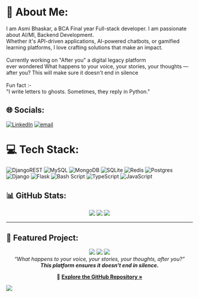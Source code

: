 # 💫 About Me:
I am Asmi Bhaskar, a BCA Final year Full-stack developer. I am passionate about AI/Ml, Backend Development.<br>Whether it's API-driven applications, AI-powered chatbots, or gamified learning platforms, I love crafting solutions that make an impact.<br><br>Currently working on "After you" a digital legacy platform <br>ever wondered What happens to your voice, your stories, your thoughts — after you? This will make sure it doesn't end in silence<br><br>Fun fact :-<br>"I write letters to ghosts. Sometimes, they reply in Python." 


## 🌐 Socials:
[![LinkedIn](https://img.shields.io/badge/LinkedIn-%230077B5.svg?logo=linkedin&logoColor=white)](https://linkedin.com/in/linkedin.com/in/asmi-bhaskar-98680b273) [![email](https://img.shields.io/badge/Email-D14836?logo=gmail&logoColor=white)](mailto:Blizzardeternal09@gmail.com) 

# 💻 Tech Stack:
![DjangoREST](https://img.shields.io/badge/DJANGO-REST-ff1709?style=for-the-badge&logo=django&logoColor=white&color=ff1709&labelColor=gray) ![MySQL](https://img.shields.io/badge/mysql-4479A1.svg?style=for-the-badge&logo=mysql&logoColor=white) ![MongoDB](https://img.shields.io/badge/MongoDB-%234ea94b.svg?style=for-the-badge&logo=mongodb&logoColor=white) ![SQLite](https://img.shields.io/badge/sqlite-%2307405e.svg?style=for-the-badge&logo=sqlite&logoColor=white) ![Redis](https://img.shields.io/badge/redis-%23DD0031.svg?style=for-the-badge&logo=redis&logoColor=white) ![Postgres](https://img.shields.io/badge/postgres-%23316192.svg?style=for-the-badge&logo=postgresql&logoColor=white) ![Django](https://img.shields.io/badge/django-%23092E20.svg?style=for-the-badge&logo=django&logoColor=white) ![Flask](https://img.shields.io/badge/flask-%23000.svg?style=for-the-badge&logo=flask&logoColor=white) ![Bash Script](https://img.shields.io/badge/bash_script-%23121011.svg?style=for-the-badge&logo=gnu-bash&logoColor=white) ![TypeScript](https://img.shields.io/badge/typescript-%23007ACC.svg?style=for-the-badge&logo=typescript&logoColor=white) ![JavaScript](https://img.shields.io/badge/javascript-%23323330.svg?style=for-the-badge&logo=javascript&logoColor=%23F7DF1E)
## 📊 GitHub Stats:
<div align="center">
  <img src="https://github-readme-stats.vercel.app/api?username=AsmiBhaskar&theme=midnight-purple&hide_border=false&include_all_commits=false&count_private=false" />
  <img src="https://nirzak-streak-stats.vercel.app/?user=AsmiBhaskar&theme=midnight-purple&hide_border=false" />
  <img src="https://github-readme-stats.vercel.app/api/top-langs/?username=AsmiBhaskar&theme=midnight-purple&hide_border=false&include_all_commits=false&count_private=false&layout=compact" />
</div>

---

## 🚀 Featured Project:
<div align="center">
  <img src="https://img.shields.io/badge/Project-After_You-purple?style=for-the-badge&logo=python&logoColor=white" />
  <img src="https://img.shields.io/badge/Type-Digital_Legacy_Platform-blueviolet?style=for-the-badge&logo=vercel&logoColor=white" />
  <img src="https://img.shields.io/badge/Built_with-Django_+_MongoDB_+_Blockchain-black?style=for-the-badge&logo=django&logoColor=white" />
</div>

<div align="center">
  <i>“What happens to your voice, your stories, your thoughts, after you?”<br>
  <b>This platform ensures it doesn't end in silence.</b></i>
</div>

<p align="center">
  🔗 <a href="https://github.com/AsmiBhaskar/after_you" target="_blank"><strong>Explore the GitHub Repository »</strong></a>
</p>





[![](https://visitcount.itsvg.in/api?id=AsmiBhaskar&icon=0&color=0)](https://visitcount.itsvg.in) 

<!-- Proudly created with GPRM ( https://gprm.itsvg.in ) -->
